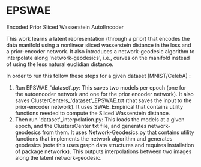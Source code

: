 # EPSWAE
Encoded Prior Sliced Wasserstein AutoEncoder

This work learns a latent representation (through a prior) that encodes the data manifold using a nonlinear sliced wasserstein distance in the loss and a prior-encoder network. It also introduces a network-geodesic algorithm to interpolate along 'network-geodesics', i.e., curves on the manifold instead of using the less natural euclidian distance. 

In order to run this follow these steps for a given dataset (MNIST/CelebA) :

1. Run EPSWAE_'dataset'.py: This saves two models per epoch (one for the autoencoder network and one for the prior encoder network). It also saves ClusterCenters_'dataset'_EPSWAE.txt (that saves the input to the prior-encoder network). It uses SWAE_Empirical that contains utility functions needed to compute the Sliced Wasserstein distance. 
2. Then run 'dataset'_interpolation.py: This loads the models at a given epoch, and the ClustersCenter txt file, and generates network-geodesics from them. It uses Network-Geodesics.py that contains utility functions that implements the network algorithm and generates geodesics (note this uses graph data structures and requires installation of package networkx). This outputs interpolations between two images along the latent network-geodesic.

